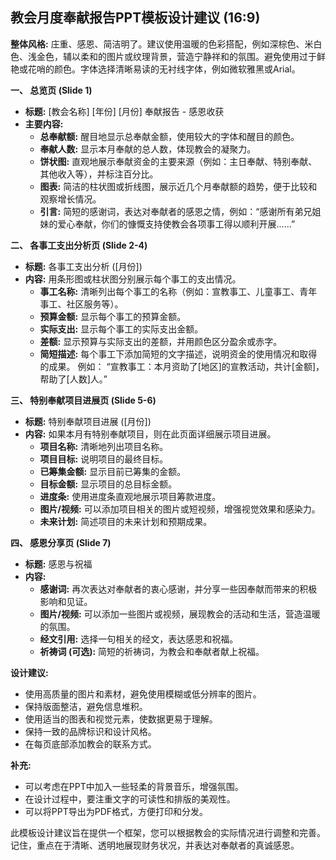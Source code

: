 ## 教会月度奉献报告PPT模板设计建议 (16:9)

**整体风格:** 庄重、感恩、简洁明了。建议使用温暖的色彩搭配，例如深棕色、米白色、浅金色，辅以柔和的图片或纹理背景，营造宁静祥和的氛围。避免使用过于鲜艳或花哨的颜色。字体选择清晰易读的无衬线字体，例如微软雅黑或Arial。

**一、 总览页 (Slide 1)**

* **标题:**  [教会名称] [年份] [月份] 奉献报告 - 感恩收获
* **主要内容:**
    * **总奉献额:**  醒目地显示总奉献金额，使用较大的字体和醒目的颜色。
    * **奉献人数:**  显示本月奉献的总人数，体现教会的凝聚力。
    * **饼状图:**  直观地展示奉献资金的主要来源（例如：主日奉献、特别奉献、其他收入等），并标注百分比。
    * **图表:**  简洁的柱状图或折线图，展示近几个月奉献额的趋势，便于比较和观察增长情况。
    * **引言:**  简短的感谢词，表达对奉献者的感恩之情，例如：“感谢所有弟兄姐妹的爱心奉献，你们的慷慨支持使教会各项事工得以顺利开展……”

**二、 各事工支出分析页 (Slide 2-4)**

* **标题:** 各事工支出分析 ([月份])
* **内容:**  用条形图或柱状图分别展示每个事工的支出情况。
    * **事工名称:** 清晰列出每个事工的名称（例如：宣教事工、儿童事工、青年事工、社区服务等）。
    * **预算金额:**  显示每个事工的预算金额。
    * **实际支出:**  显示每个事工的实际支出金额。
    * **差额:**  显示预算与实际支出的差额，并用颜色区分盈余或赤字。
    * **简短描述:**  每个事工下添加简短的文字描述，说明资金的使用情况和取得的成果。  例如： “宣教事工：本月资助了[地区]的宣教活动，共计[金额]，帮助了[人数]人。”

**三、 特别奉献项目进展页 (Slide 5-6)**

* **标题:** 特别奉献项目进展 ([月份])
* **内容:**  如果本月有特别奉献项目，则在此页面详细展示项目进展。
    * **项目名称:** 清晰地列出项目名称。
    * **项目目标:**  说明项目的最终目标。
    * **已筹集金额:**  显示目前已筹集的金额。
    * **目标金额:**  显示项目的总目标金额。
    * **进度条:**  使用进度条直观地展示项目筹款进度。
    * **图片/视频:**  可以添加项目相关的图片或短视频，增强视觉效果和感染力。
    * **未来计划:**  简述项目的未来计划和预期成果。


**四、 感恩分享页 (Slide 7)**

* **标题:** 感恩与祝福
* **内容:**
    * **感谢词:**  再次表达对奉献者的衷心感谢，并分享一些因奉献而带来的积极影响和见证。
    * **图片/视频:**  可以添加一些图片或视频，展现教会的活动和生活，营造温暖的氛围。
    * **经文引用:**  选择一句相关的经文，表达感恩和祝福。
    * **祈祷词 (可选):**  简短的祈祷词，为教会和奉献者献上祝福。


**设计建议:**

* 使用高质量的图片和素材，避免使用模糊或低分辨率的图片。
* 保持版面整洁，避免信息堆积。
* 使用适当的图表和视觉元素，使数据更易于理解。
* 保持一致的品牌标识和设计风格。
* 在每页底部添加教会的联系方式。


**补充:**

* 可以考虑在PPT中加入一些轻柔的背景音乐，增强氛围。
*  在设计过程中，要注重文字的可读性和排版的美观性。
*  可以将PPT导出为PDF格式，方便打印和分发。


此模板设计建议旨在提供一个框架，您可以根据教会的实际情况进行调整和完善。  记住，重点在于清晰、透明地展现财务状况，并表达对奉献者的真诚感恩。
